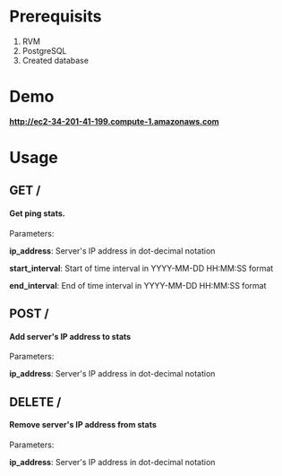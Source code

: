 # Prerequisits
1. RVM
2. PostgreSQL
3. Created database

# Demo

**http://ec2-34-201-41-199.compute-1.amazonaws.com**

# Usage
## GET /

#### Get ping stats.

Parameters:

**ip_address**: Server's IP address in dot-decimal notation

**start_interval**: Start of time interval in YYYY-MM-DD HH:MM:SS format
      
**end_interval**: End of time interval in YYYY-MM-DD HH:MM:SS format

## POST /
#### Add server's IP address to stats

Parameters:

**ip_address**: Server's IP address in dot-decimal notation

## DELETE /
#### Remove server's IP address from stats

Parameters:

**ip_address**: Server's IP address in dot-decimal notation

